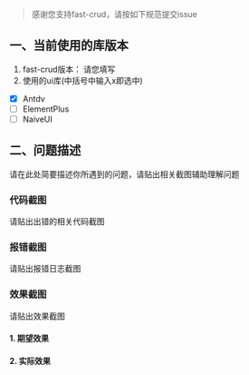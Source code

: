 > 感谢您支持fast-crud，请按如下规范提交issue


## 一、当前使用的库版本
1. fast-crud版本： 请您填写
2. 使用的ui库(中括号中输入x即选中)
- [x] Antdv
- [ ] ElementPlus
- [ ] NaiveUI

## 二、问题描述
 请在此处简要描述你所遇到的问题，请贴出相关截图辅助理解问题

### 代码截图
请贴出出错的相关代码截图

### 报错截图
请贴出报错日志截图

### 效果截图
请贴出效果截图
#### 1. 期望效果

#### 2. 实际效果




